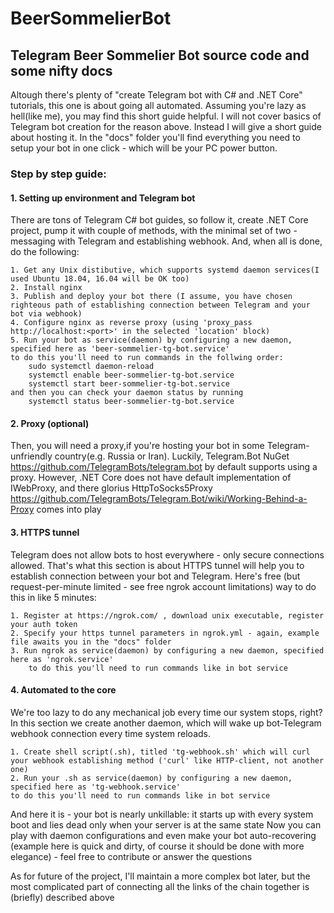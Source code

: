 # BeerSommelierBot
## Telegram Beer Sommelier Bot source code and some nifty docs


Altough there's plenty of "create Telegram bot with C# and .NET Core" tutorials, this one is about going all automated.
Assuming you're lazy as hell(like me), you may find this short guide helpful.
I will not cover basics of Telegram bot creation for the reason above. Instead I will give a short guide about hosting it.
In the "docs" folder you'll find everything you need to setup your bot in one click - which will be your PC power button.

### Step by step guide:

#### 1. Setting up environment and Telegram bot
There are tons of Telegram C# bot guides, so follow it, create .NET Core project, pump it with couple of methods, 
with the minimal set of two - messaging with Telegram and establishing webhook. And, when all is done, do the following: 
	
	1. Get any Unix distibutive, which supports systemd daemon services(I used Ubuntu 18.04, 16.04 will be OK too)
	2. Install nginx
	3. Publish and deploy your bot there (I assume, you have chosen righteous path of establishing connection between Telegram and your bot via webhook)
	4. Configure nginx as reverse proxy (using 'proxy_pass http://localhost:<port>' in the selected 'location' block)
	5. Run your bot as service(daemon) by configuring a new daemon, specified here as 'beer-sommelier-tg-bot.service'
	to do this you'll need to run commands in the follwing order:
		sudo systemctl daemon-reload
		systemctl enable beer-sommelier-tg-bot.service
		systemctl start beer-sommelier-tg-bot.service
	and then you can check your daemon status by running
		systemctl status beer-sommelier-tg-bot.service
	

#### 2. Proxy (optional)
Then, you will need a proxy,if you're hosting your bot in some Telegram-unfriendly country(e.g. Russia or Iran).
Luckily, Telegram.Bot NuGet https://github.com/TelegramBots/telegram.bot by default supports using a proxy. However,
.NET Core does not have default implementation of IWebProxy, 
and there glorius HttpToSocks5Proxy https://github.com/TelegramBots/Telegram.Bot/wiki/Working-Behind-a-Proxy comes into play 

#### 3. HTTPS tunnel
Telegram does not allow bots to host everywhere - only secure connections allowed. That's what this section is about
HTTPS tunnel will help you to establish connection between your bot and Telegram. 
Here's free (but request-per-minute limited - see free ngrok account limitations) way to do this in like 5 minutes:
	
	1. Register at https://ngrok.com/ , download unix executable, register your auth token
	2. Specify your https tunnel parameters in ngrok.yml - again, example file awaits you in the "docs" folder
	3. Run ngrok as service(daemon) by configuring a new daemon, specified here as 'ngrok.service'
		to do this you'll need to run commands like in bot service

#### 4. Automated to the core
We're too lazy to do any mechanical job every time our system stops, right? In this section we create another daemon,
which will wake up bot-Telegram webhook connection every time system reloads.
	
	1. Create shell script(.sh), titled 'tg-webhook.sh' which will curl your webhook establishing method ('curl' like HTTP-client, not another one)
	2. Run your .sh as service(daemon) by configuring a new daemon, specified here as 'tg-webhook.service'
	to do this you'll need to run commands like in bot service
	
	
And here it is - your bot is nearly unkillable: it starts up with every system boot and lies dead only when your server is at the same state
Now you can play with daemon configurations and even make your bot auto-recovering (example here is quick and dirty,
of course it should be done with more elegance) - feel free to contribute or answer the questions

As for future of the project, I'll maintain a more complex bot later,
but the most complicated part of connecting all the links of the chain together is (briefly) described above

